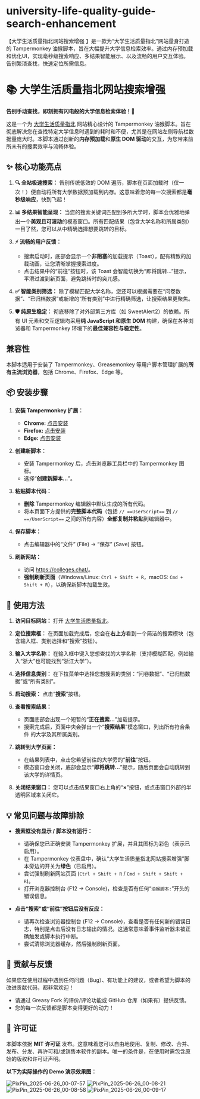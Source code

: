 # university-life-quality-guide-search-enhancement
【大学生活质量指北网站搜索增强 】是一款为“大学生活质量指北”网站量身打造的 Tampermonkey 油猴脚本，旨在大幅提升大学信息检索效率。通过内存预加载和优化UI，实现毫秒级搜索响应、多结果智能展示、以及流畅的用户交互体验。告别繁琐查找，快速定位所需信息。




# 📚 大学生活质量指北网站搜索增强

**告别手动查找，即刻拥有闪电般的大学信息检索体验！🚀**

这是一个为 [大学生活质量指北](https://colleges.chat/) 网站精心设计的 Tampermonkey 油猴脚本。旨在彻底解决您在查找特定大学信息时遇到的耗时和不便，尤其是在网站左侧导航栏数据量庞大时。本脚本通过创新的**内存预加载**和**原生 DOM 驱动**的交互，为您带来前所未有的搜索效率与流畅体验。

## ✨ 核心功能亮点

1.  **🔍 全站极速搜索：** 告别传统低效的 DOM 遍历，脚本在页面加载时（仅一次！）便自动将所有大学数据预加载到内存。这意味着您的每一次搜索都是**毫秒级响应**，快到飞起！

2.  **📊 多结果智能呈现：** 当您的搜索关键词匹配到多所大学时，脚本会优雅地弹出一个**美观且可滚动**的模态窗口。所有匹配结果（包含大学名称和所属类别）一目了然，您可以从中精确选择想要跳转的目标。

3.  **⚡️ 流畅的用户反馈：**
    * 搜索启动时，底部会显示一个**非阻塞**的加载提示（Toast），配有精致的加载动画，让您清晰掌握搜索进度。
    * 点击结果中的“前往”按钮时，该 Toast 会智能切换为“即将跳转...”提示，平滑过渡到新页面，避免跳转时的突兀感。

4.  **✅ 智能类别筛选：** 除了模糊匹配大学名称，您还可以根据需要在“问卷数据”、“已归档数据”或新增的“所有类别”中进行精确筛选，让搜索结果更聚焦。

5.  **🛡️ 纯原生稳定：** 彻底移除了对外部第三方库（如 SweetAlert2）的依赖。所有 UI 元素和交互逻辑均采用**纯 JavaScript 和原生 DOM** 构建，确保在各种浏览器和 Tampermonkey 环境下的**最佳兼容性与稳定性**。

## 兼容性

本脚本适用于安装了 Tampermonkey、Greasemonkey 等用户脚本管理扩展的**所有主流浏览器**，包括 Chrome、Firefox、Edge 等。

## 📦 安装步骤

1.  **安装 Tampermonkey 扩展：**
    * **Chrome:** [点击安装](https://chrome.google.com/webstore/detail/tampermonkey/dhdgffkkebhmkfjojejmpbldmpobfkfo)
    * **Firefox:** [点击安装](https://addons.mozilla.org/zh-CN/firefox/addon/tampermonkey/)
    * **Edge:** [点击安装](https://microsoftedge.microsoft.com/addons/detail/tampermonkey/iikmkjmpbldldcalohfklkllfgjnnlse)

2.  **创建新脚本：**
    * 安装 Tampermonkey 后，点击浏览器工具栏中的 Tampermonkey 图标。
    * 选择“**创建新脚本...**”。

3.  **粘贴脚本代码：**
    * **删除** Tampermonkey 编辑器中默认生成的所有代码。
    * 将本页面下方提供的**完整脚本代码**（包括 `// ==UserScript==` 到 `// ==/UserScript==` 之间的所有内容）**全部复制并粘贴**到编辑器中。

4.  **保存脚本：**
    * 点击编辑器中的“文件” (File) -> “保存” (Save) 按钮。

5.  **刷新网站：**
    * 访问 <https://colleges.chat/>。
    * **强制刷新页面**（Windows/Linux: `Ctrl + Shift + R`，macOS: `Cmd + Shift + R`），以确保新脚本加载生效。

## 🚀 使用方法

1.  **访问目标网站：** 打开 [大学生活质量指北](https://colleges.chat/)。

2.  **定位搜索框：** 在页面加载完成后，您会在**右上方**看到一个简洁的搜索模块（包含输入框、类别选择和“搜索”按钮）。

3.  **输入大学名称：** 在输入框中键入您想查找的大学名称（支持模糊匹配，例如输入“浙大”也可能找到“浙江大学”）。

4.  **选择信息类别：** 在下拉菜单中选择您想搜索的类别：“问卷数据”、“已归档数据”或“所有类别”。

5.  **启动搜索：** 点击“**搜索**”按钮。

6.  **查看搜索结果：**
    * 页面底部会出现一个短暂的“**正在搜索...**”加载提示。
    * 搜索完成后，页面中央会弹出一个“**搜索结果**”模态窗口，列出所有符合条件 的大学及其所属类别。

7.  **跳转到大学页面：**
    * 在结果列表中，点击您希望前往的大学旁的“**前往**”按钮。
    * 模态窗口会关闭，底部会显示“**即将跳转...**”提示，随后页面会自动跳转到该大学的详情页。

8.  **关闭结果窗口：** 您可以点击结果窗口右上角的“**×**”按钮，或点击窗口外部的半透明区域来关闭它。

## 💡 常见问题与故障排除

* **搜索框没有显示 / 脚本没有运行：**
    * 请确保您已正确安装 Tampermonkey 扩展，并且其图标为彩色（表示已启用）。
    * 在 Tampermonkey 仪表盘中，确认“大学生活质量指北网站搜索增强”脚本旁边的开关为**绿色**（已启用）。
    * 尝试强制刷新网站页面 (`Ctrl + Shift + R` / `Cmd + Shift + Shift + R`)。
    * 打开浏览器控制台 (F12 -> Console)，检查是否有任何“`油猴脚本:`”开头的错误信息。

* **点击“搜索”或“前往”按钮后没有反应：**
    * 请再次检查浏览器控制台 (F12 -> Console)，查看是否有任何新的错误日志，特别是点击后没有日志输出的情况。这通常意味着事件监听器未被正确触发或脚本执行中断。
    * 尝试清除浏览器缓存，然后强制刷新页面。

## 💖 贡献与反馈

如果您在使用过程中遇到任何问题（Bug）、有功能上的建议，或者希望为脚本的改进贡献代码，都非常欢迎！
* 请通过 Greasy Fork 的评价/评论功能或 GitHub 仓库（如果有）提供反馈。
* 您的每一次反馈都是脚本变得更好的动力！

## 📜 许可证

本脚本依据 **MIT 许可证** 发布。这意味着您可以自由地使用、复制、修改、合并、发布、分发、再许可和/或销售本软件的副本。唯一的条件是，在使用时需包含原始的版权和许可证声明。

**以下为实际操作的 Demo 演示效果图：**

![PixPin_2025-06-26_00-07-57](https://github.com/user-attachments/assets/ac65668d-43b8-47b1-a601-1f49d2814786)
![PixPin_2025-06-26_00-08-21](https://github.com/user-attachments/assets/9feb23cf-51f0-4d96-83ae-6b33d00e87ac)
![PixPin_2025-06-26_00-08-58](https://github.com/user-attachments/assets/6ae688da-e523-42fa-862f-8f3576952560)
![PixPin_2025-06-26_00-09-17](https://github.com/user-attachments/assets/7df9f675-1d27-487a-8235-fcc32db43d66)
